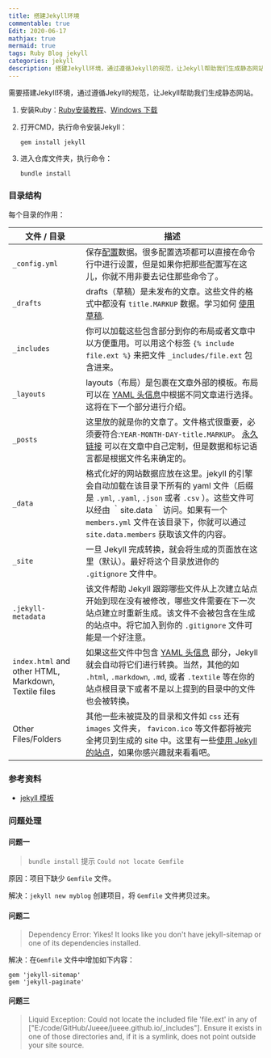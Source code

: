 ```yaml
---
title: 搭建Jekyll环境
commentable: true
Edit: 2020-06-17
mathjax: true
mermaid: true
tags: Ruby Blog jekyll
categories: jekyll
description: 搭建Jekyll环境，通过遵循Jekyll的规范，让Jekyll帮助我们生成静态网站。
---
```


需要搭建Jekyll环境，通过遵循Jekyll的规范，让Jekyll帮助我们生成静态网站。

1. 安装Ruby：[Ruby安装教程](https://www.ruby-lang.org/zh_cn/documentation/installation/)、[Windows 下载](https://rubyinstaller.org/downloads/)

2. 打开CMD，执行命令安装Jekyll：

   ```
   gem install jekyll
   ```

3. 进入仓库文件夹，执行命令：

   ```
   bundle install
   ```

### 目录结构

每个目录的作用：

| 文件 / 目录                                          | 描述                                                         |
| ---------------------------------------------------- | ------------------------------------------------------------ |
| `_config.yml`                                        | 保存[配置](http://jekyllcn.com/docs/configuration/)数据。很多配置选项都可以直接在命令行中进行设置，但是如果你把那些配置写在这儿，你就不用非要去记住那些命令了。 |
| `_drafts`                                            | drafts（草稿）是未发布的文章。这些文件的格式中都没有 `title.MARKUP` 数据。学习如何 [使用草稿](https://link.jianshu.com?t=http%3A%2F%2Fjekyllcn.com%2Fdocs%2Fdrafts%2F). |
| `_includes`                                          | 你可以加载这些包含部分到你的布局或者文章中以方便重用。可以用这个标签 `{% include file.ext %}` 来把文件 `_includes/file.ext` 包含进来。 |
| `_layouts`                                           | layouts（布局）是包裹在文章外部的模板。布局可以在 [YAML 头信息](https://link.jianshu.com?t=http%3A%2F%2Fjekyllcn.com%2Fdocs%2Ffrontmatter%2F)中根据不同文章进行选择。 这将在下一个部分进行介绍。 |
| `_posts`                                             | 这里放的就是你的文章了。文件格式很重要，必须要符合:`YEAR-MONTH-DAY-title.MARKUP`。 [永久链接](https://link.jianshu.com?t=http%3A%2F%2Fjekyllcn.com%2Fdocs%2Fpermalinks%2F) 可以在文章中自己定制，但是数据和标记语言都是根据文件名来确定的。 |
| `_data`                                              | 格式化好的网站数据应放在这里。jekyll 的引擎会自动加载在该目录下所有的 yaml 文件（后缀是 `.yml`, `.yaml`, `.json` 或者 `.csv` ）。这些文件可以经由 ｀site.data｀ 访问。如果有一个 `members.yml` 文件在该目录下，你就可以通过 `site.data.members` 获取该文件的内容。 |
| `_site`                                              | 一旦 Jekyll 完成转换，就会将生成的页面放在这里（默认）。最好将这个目录放进你的 `.gitignore` 文件中。 |
| `.jekyll-metadata`                                   | 该文件帮助 Jekyll 跟踪哪些文件从上次建立站点开始到现在没有被修改，哪些文件需要在下一次站点建立时重新生成。该文件不会被包含在生成的站点中。将它加入到你的 `.gitignore` 文件可能是一个好注意。 |
| `index.html` and other HTML, Markdown, Textile files | 如果这些文件中包含 [YAML 头信息](https://link.jianshu.com?t=http%3A%2F%2Fjekyllcn.com%2Fdocs%2Ffrontmatter%2F) 部分，Jekyll 就会自动将它们进行转换。当然，其他的如 `.html`, `.markdown`, `.md`, 或者 `.textile` 等在你的站点根目录下或者不是以上提到的目录中的文件也会被转换。 |
| Other Files/Folders                                  | 其他一些未被提及的目录和文件如 `css` 还有 `images` 文件夹， `favicon.ico` 等文件都将被完全拷贝到生成的 site 中。这里有一些[使用 Jekyll 的站点](https://link.jianshu.com?t=http%3A%2F%2Fjekyllcn.com%2Fdocs%2Fsites%2F)，如果你感兴趣就来看看吧。 |

### 参考资料

- [jekyll 模板](http://jekyllcn.com/docs/templates/)

### 问题处理

#### 问题一

> `bundle install` 提示 `Could not locate Gemfile`

原因：项目下缺少 `Gemfile` 文件。

解决：`jekyll new myblog` 创建项目，将  `Gemfile` 文件拷贝过来。

#### 问题二

> Dependency Error: Yikes! It looks like you don't have jekyll-sitemap or one of its dependencies installed.

解决：在`Gemfile` 文件中增加如下内容：

```
gem 'jekyll-sitemap'
gem 'jekyll-paginate' 
```

#### 问题三

> Liquid Exception: Could not locate the included file 'file.ext' in any of ["E:/code/GitHub/Jueee/jueee.github.io/_includes"]. Ensure it exists in one of those directories and, if it is a symlink, does not point outside your site source.